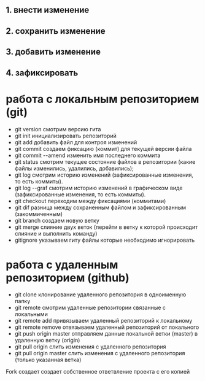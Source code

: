 ## 1. внести изменение
## 2. сохранить изменение
## 3. добавить изменение
## 4. зафиксировать
# работа с локальным репозиторием (git)

* git version смотрим версию гита
* git init инициализировать репозиторий
* git add  добавить файл для контроя изменений
* git commit создаем фиксацию (коммит) для текущей версии файла
* git commit --amend изменить имя последнего коммита
* git status смотрим текущее состояние файлов в репозитории (какие файлы изменились, удалились, добавились);
* git log смотрим историю изменений (зафиксированные изменения, то есть коммиты).
* git log --graf смотрим историю изменений в графическом виде (зафиксированные изменения, то есть коммиты).
* git checkout переходим между фиксациями (коммитами) 
* git dif разница между сохраненным файлом и зафиксированным (закоммиченным)
* git branch создаем новую ветку
* git merge слияние двух веток (перейти в ветку к которой происходит слияние и выполнить команду)
* gitignore указываем гиту файлы которые необходимо игнорировать

# работа с удаленным репозиторием (github)

* git clone клонирование удаленного репозитория в одноименную папку
* git remote смотрим удаленные репозитории связанные с локальными
* git remote add привязываем удаленный репозиторий к локальному
* git remote remove отвязываем удаленный репозиторий от локального
* git push origin master отправляем данные локальной ветки (master) в удаленную ветку (origin)
* git pull origin слить изменения с удаленного репозитория 
* git pull origin master слить изменения с удаленного репозитория (только указанная ветка)

Fork создает создает собственное ответвление проекта с его копией